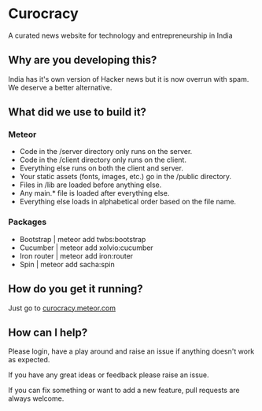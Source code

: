 # Curocracy
A curated news website for technology and entrepreneurship in India

## Why are you developing this?
India has it's own version of Hacker news but it is now overrun with spam. We deserve a better alternative.

## What did we use to build it?

### Meteor

+ Code in the /server directory only runs on the server.
+ Code in the /client directory only runs on the client.
+ Everything else runs on both the client and server.
+ Your static assets (fonts, images, etc.) go in the /public directory.
+ Files in /lib are loaded before anything else.
+ Any main.* file is loaded after everything else.
+ Everything else loads in alphabetical order based on the file name.

### Packages

+ Bootstrap | meteor add twbs:bootstrap
+ Cucumber | meteor add xolvio:cucumber
+ Iron router | meteor add iron:router
+ Spin | meteor add sacha:spin

## How do you get it running?

Just go to [curocracy.meteor.com](http://curocracy.meteor.com/)

## How can I help?

Please login, have a play around and raise an issue if anything doesn't work as expected.

If you have any great ideas or feedback please raise an issue.

If you can fix something or want to add a new feature, pull requests are always welcome.
